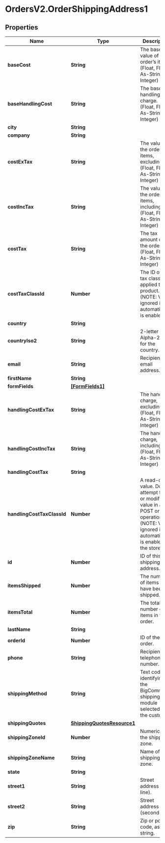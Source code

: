 # OrdersV2.OrderShippingAddress1

## Properties
Name | Type | Description | Notes
------------ | ------------- | ------------- | -------------
**baseCost** | **String** | The base value of the order’s items. (Float, Float-As-String, Integer) | [optional] 
**baseHandlingCost** | **String** | The base handling charge. (Float, Float-As-String, Integer) | [optional] 
**city** | **String** |  | [optional] 
**company** | **String** |  | [optional] 
**costExTax** | **String** | The value of the order’s items, excluding tax. (Float, Float-As-String, Integer) | [optional] 
**costIncTax** | **String** | The value of the order’s items, including tax. (Float, Float-As-String, Integer) | [optional] 
**costTax** | **String** | The tax amount on the order. (Float, Float-As-String, Integer) | [optional] 
**costTaxClassId** | **Number** | The ID of the tax class applied to the product. (NOTE: Value ignored if automatic tax is enabled.) | [optional] 
**country** | **String** |  | [optional] 
**countryIso2** | **String** | 2-letter ISO Alpha-2 code for the country. | [optional] 
**email** | **String** | Recipient&#x27;s email address.  | [optional] 
**firstName** | **String** |  | [optional] 
**formFields** | [**[FormFields1]**](FormFields1.md) |  | [optional] 
**handlingCostExTax** | **String** | The handling charge, excluding tax. (Float, Float-As-String, Integer) | [optional] 
**handlingCostIncTax** | **String** | The handling charge, including tax. (Float, Float-As-String, Integer) | [optional] 
**handlingCostTax** | **String** |  | [optional] 
**handlingCostTaxClassId** | **Number** | A read-only value. Do not attempt to set or modify this value in a POST or PUT operation. (NOTE: Value ignored if automatic tax is enabled on the store.) | [optional] 
**id** | **Number** | ID of this shipping address. | [optional] 
**itemsShipped** | **Number** | The number of items that have been shipped. | [optional] 
**itemsTotal** | **Number** | The total number of items in the order. | [optional] 
**lastName** | **String** |  | [optional] 
**orderId** | **Number** | ID of the order. | [optional] 
**phone** | **String** | Recipient&#x27;s telephone number. | [optional] 
**shippingMethod** | **String** | Text code identifying the BigCommerce shipping module selected by the customer. | [optional] 
**shippingQuotes** | [**ShippingQuotesResource1**](ShippingQuotesResource1.md) |  | [optional] 
**shippingZoneId** | **Number** | Numeric ID of the shipping zone. | [optional] 
**shippingZoneName** | **String** | Name of the shipping zone. | [optional] 
**state** | **String** |  | [optional] 
**street1** | **String** | Street address (first line). | [optional] 
**street2** | **String** | Street address (second line). | [optional] 
**zip** | **String** | Zip or postal code, as a string. | [optional] 
